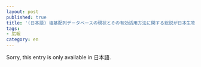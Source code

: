 ```yaml
---
layout: post
published: true
title: '(日本語) 塩基配列データベースの現状とその有効活用方法に関する総説が日本生物工学会誌に掲載されました'
tags:
- 広報
category: en
---
```

Sorry, this entry is only available in 日本語.